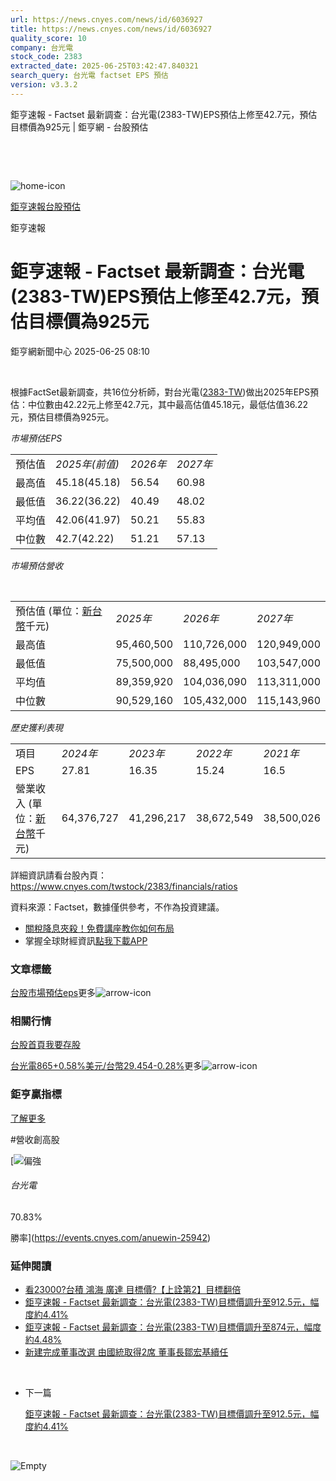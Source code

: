 ```yaml
---
url: https://news.cnyes.com/news/id/6036927
title: https://news.cnyes.com/news/id/6036927
quality_score: 10
company: 台光電
stock_code: 2383
extracted_date: 2025-06-25T03:42:47.840321
search_query: 台光電 factset EPS 預估
version: v3.3.2
---
```


鉅亨速報 - Factset 最新調查：台光電(2383-TW)EPS預估上修至42.7元，預估目標價為925元 | 鉅亨網 - 台股預估

‌

‌

![home-icon](/assets/icons/breadCrumb/symbol-icon-home.svg)

[鉅亨速報](/news/cat/anue_live)[台股預估](/news/cat/tw_forecast)

鉅亨速報

# 鉅亨速報 - Factset 最新調查：台光電(2383-TW)EPS預估上修至42.7元，預估目標價為925元

鉅亨網新聞中心 2025-06-25 08:10

‌

根據FactSet最新調查，共16位分析師，對台光電([2383-TW](https://www.cnyes.com/twstock/2383))做出2025年EPS預估：中位數由42.22元上修至42.7元，其中最高估值45.18元，最低估值36.22元，預估目標價為925元。

*市場預估EPS*

|  |  |  |  |
| --- | --- | --- | --- |
| 預估值 | *2025年(前值)* | *2026年* | *2027年* |
| 最高值 | 45.18(45.18) | 56.54 | 60.98 |
| 最低值 | 36.22(36.22) | 40.49 | 48.02 |
| 平均值 | 42.06(41.97) | 50.21 | 55.83 |
| 中位數 | 42.7(42.22) | 51.21 | 57.13 |

*市場預估營收*

‌

|  |  |  |  |
| --- | --- | --- | --- |
| 預估值 (單位：[新台幣](https://invest.cnyes.com/forex/detail/usdtwd)千元) | *2025年* | *2026年* | *2027年* |
| 最高值 | 95,460,500 | 110,726,000 | 120,949,000 |
| 最低值 | 75,500,000 | 88,495,000 | 103,547,000 |
| 平均值 | 89,359,920 | 104,036,090 | 113,311,000 |
| 中位數 | 90,529,160 | 105,432,000 | 115,143,960 |

*歷史獲利表現*

|  |  |  |  |  |
| --- | --- | --- | --- | --- |
| 項目 | *2024年* | *2023年* | *2022年* | *2021年* |
| EPS | 27.81 | 16.35 | 15.24 | 16.5 |
| 營業收入 (單位：[新台幣](https://invest.cnyes.com/forex/detail/usdtwd)千元) | 64,376,727 | 41,296,217 | 38,672,549 | 38,500,026 |

詳細資訊請看台股內頁：  
<https://www.cnyes.com/twstock/2383/financials/ratios>

資料來源：Factset，數據僅供參考，不作為投資建議。

* [關稅降息夾殺！免費講座教你如何布局](https://www.rsc.com.tw/Cnyes_RSC/SeminarBooking2025InvestmentOutlook.aspx?utm_source=anue&utm_medium=usstocks_end)
* 掌握全球財經資訊[點我下載APP](http://www.cnyes.com/app/?utm_source=mweb&utm_medium=HamMenuBanner&utm_campaign=fixed&utm_content=entr)

### 文章標籤

[台股](https://news.cnyes.com/tag/台股 "台股")[市場預估](https://news.cnyes.com/tag/市場預估 "市場預估")[eps](https://news.cnyes.com/tag/eps "eps")更多![arrow-icon](/assets/icons/arrows/arrow-down.svg)

### 相關行情

[台股首頁](https://www.cnyes.com/twstock)[我要存股](https://supr.link/8OHaU)

[台光電865+0.58%](https://www.cnyes.com/twstock/2383)[美元/台幣29.454-0.28%](https://invest.cnyes.com/forex/detail/USDTWD)更多![arrow-icon](/assets/icons/arrows/arrow-down.svg)

### 鉅亨贏指標

[了解更多](https://events.cnyes.com/anuewin-25942)

#營收創高股

[![偏強](/assets/icons/win-indicator/long.svg)

###### 台光電

70.83%

勝率](https://events.cnyes.com/anuewin-25942)

### 延伸閱讀

* [看23000?台積 鴻海 廣達 目標價?【上詮第2】目標翻倍](/news/id/6036182)
* [鉅亨速報 - Factset 最新調查：台光電(2383-TW)目標價調升至912.5元，幅度約4.41%](/news/id/6034035)
* [鉅亨速報 - Factset 最新調查：台光電(2383-TW)目標價調升至874元，幅度約4.48%](/news/id/6025367)
* [新建完成董事改選 由國統取得2席 董事長鄒宏基續任](/news/id/6018605)

‌

* 下一篇

  [鉅亨速報 - Factset 最新調查：台光電(2383-TW)目標價調升至912.5元，幅度約4.41%](/news/id/6034035)

‌

![Empty](/assets/icons/skeleton/empty-image.svg)

‌